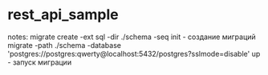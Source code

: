 # rest_api_sample

notes:
migrate create -ext sql -dir ./schema -seq init   - создание миграций
migrate -path ./schema -database 'postgres://postgres:qwerty@localhost:5432/postgres?sslmode=disable' up - запуск миграции
